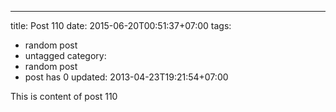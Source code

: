 ---
title: Post 110
date: 2015-06-20T00:51:37+07:00
tags:
  - random post
  - untagged
category:
  - random post
  - post has 0
updated: 2013-04-23T19:21:54+07:00

This is content of post 110